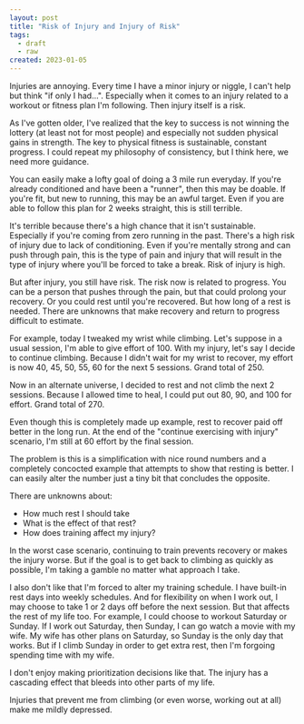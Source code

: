 ```yaml
---
layout: post
title: "Risk of Injury and Injury of Risk"
tags:
  - draft
  - raw
created: 2023-01-05
---
```

Injuries are annoying. Every time I have a minor injury or niggle, I can't help but think "if only I had...". Especially when it comes to an injury related to a workout or fitness plan I'm following. Then injury itself is a risk.

As I've gotten older, I've realized that the key to success is not winning the lottery (at least not for most people) and especially not sudden physical gains in strength. The key to physical fitness is sustainable, constant progress. I could repeat my philosophy of consistency, but I think here, we need more guidance.

You can easily make a lofty goal of doing a 3 mile run everyday. If you're already conditioned and have been a "runner", then this may be doable. If you're fit, but new to running, this may be an awful target. Even if you are able to follow this plan for 2 weeks straight, this is still terrible.

It's terrible because there's a high chance that it isn't sustainable. Especially if you're coming from zero running in the past. There's a high risk of injury due to lack of conditioning. Even if you're mentally strong and can push through pain, this is the type of pain and injury that will result in the type of injury where you'll be forced to take a break. Risk of injury is high.

But after injury, you still have risk. The risk now is related to progress. You can be a person that pushes through the pain, but that could prolong your recovery. Or you could rest until you're recovered. But how long of a rest is needed. There are unknowns that make recovery and return to progress difficult to estimate.

For example, today I tweaked my wrist while climbing. Let's suppose in a usual session, I'm able to give effort of 100. With my injury, let's say I decide to continue climbing. Because I didn't wait for my wrist to recover, my effort is now 40, 45, 50, 55, 60 for the next 5 sessions. Grand total of 250.

Now in an alternate universe, I decided to rest and not climb the next 2 sessions. Because I allowed time to heal, I could put out 80, 90, and 100 for effort. Grand total of 270.

Even though this is completely made up example, rest to recover paid off better in the long run. At the end of the "continue exercising with injury" scenario, I'm still at 60 effort by the final session.

The problem is this is a simplification with nice round numbers and a completely concocted example that attempts to show that resting is better. I can easily alter the number just a tiny bit that concludes the opposite.

There are unknowns about:

-   How much rest I should take
-   What is the effect of that rest?
-   How does training affect my injury?

In the worst case scenario, continuing to train prevents recovery or makes the injury worse. But if the goal is to get back to climbing as quickly as possible, I'm taking a gamble no matter what approach I take.

I also don't like that I'm forced to alter my training schedule. I have built-in rest days into weekly schedules. And for flexibility on when I work out, I may choose to take 1 or 2 days off before the next session. But that affects the rest of my life too. For example, I could choose to workout Saturday or Sunday. If I work out Saturday, then Sunday, I can go watch a movie with my wife. My wife has other plans on Saturday, so Sunday is the only day that works. But if I climb Sunday in order to get extra rest, then I'm forgoing spending time with my wife.

I don't enjoy making prioritization decisions like that. The injury has a cascading effect that bleeds into other parts of my life.

Injuries that prevent me from climbing (or even worse, working out at all) make me mildly depressed.
